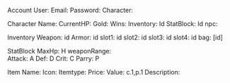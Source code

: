 Account
    User:
    Email:
    Password:
    Character:

Character
    Name:
    CurrentHP:
    Gold:
    Wins:
    Inventory: Id
    StatBlock: Id
    npc:

Inventory
    Weapon: id
    Armor: id
    slot1: id
    slot2: id
    slot3: id
    slot4: id
    bag: [id]

StatBlock
    MaxHp:          H
    weaponRange:    
    Attack:         A
    Def:            D
    Crit:           C
    Parry:          P



Item
    Name:
    Icon:
    Itemtype:
    Price:
    Value: c.1,p.1
    Description: